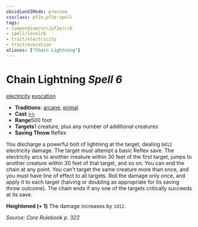 ```yaml
---
obsidianUIMode: preview
cssclass: pf2e,pf2e-spell
tags:
- compendium/src/pf2e/crb
- spell/level/6
- trait/electricity
- trait/evocation
aliases: ["Chain Lightning"]
---
```

# Chain Lightning *Spell 6*   
[electricity](/rules/traits/electricity.md)  [evocation](/rules/traits/evocation.md)  

- **Traditions**: [arcane](/rules/traits/arcane.md), [primal](/rules/traits/primal.md)
- **Cast** [>>](/rules/core-rulebook/chapter-9-playing-the-game.md#Actions "Two-Action") 
- **Range**500 foot
- **Targets**1 creature, plus any number of additional creatures
- **Saving Throw** Reflex

You discharge a powerful bolt of lightning at the target, dealing `8d12` electricity damage. The target must attempt a basic Reflex save. The electricity arcs to another creature within 30 feet of the first target, jumps to another creature within 30 feet of that target, and so on. You can end the chain at any point. You can't target the same creature more than once, and you must have line of effect to all targets. Roll the damage only once, and apply it to each target (halving or doubling as appropriate for its saving throw outcome). The chain ends if any one of the targets critically succeeds at its save.

**Heightened (+ 1)** The damage increases by `1d12`.

*Source: Core Rulebook p. 322*